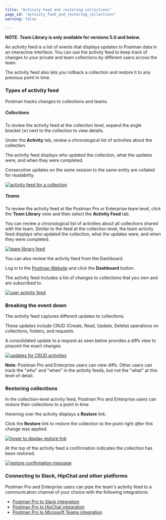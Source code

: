 ```yaml
---
title: "Activity Feed and restoring collections"
page_id: "activity_feed_and_restoring_collections"
warning: false

---
```


 **NOTE**: **Team Library is only available for versions 5.0 and below.**

An activity feed is a list of events that displays updates to Postman data in an interactive interface. You can use the activity feed to keep track of changes to your private and team collections by different users across the team. 

The activity feed also lets you rollback a collection and restore it to any previous point in time. 

### Types of activity feed

Postman tracks changes to collections and teams.

##### **Collections**

To review the activity feed at the collection level, expand the angle bracket (**>**) next to the collection to view details.

Under the **Activity** tab, review a chronological list of activities about the collection. 

The activity feed displays who updated the collection, what the updates were, and when they were completed. 

Consecutive updates on the same session to the same entity are collated for readability.

[![activity feed for a collection](https://assets.postman.com/postman-docs/teamlib-activity-feed.png)](https://assets.postman.com/postman-docs/teamlib-activity-feed.png)

##### **Teams**

To review the activity feed at the Postman Pro or Enterprise team level, click the **Team Library** view and then select the **Activity Feed** tab. 

You can review a chronological list of activities about all collections shared with the team. Similar to the feed at the collection level, the team activity feed displays who updated the collection, what the updates were, and when they were completed.

[![team library feed](https://assets.postman.com/postman-docs/teamlib-activityfeed-view.png)](https://assets.postman.com/postman-docs/teamlib-activityfeed-view.png)

You can also review the activity feed from the Dashboard. 

Log in to the [Postman Website](https://postman.postman.co/workspaces) and click the **Dashboard** button. 

The activity feed includes a list of changes to collections that you own and are subscribed to.

[![user activity feed](https://assets.postman.com/postman-docs/teamlib-feed-dashboard.png)](https://assets.postman.com/postman-docs/teamlib-feed-dashboard.png)

### Breaking the event down

The activity feed captures different updates to collections. 

These updates include CRUD (Create, Read, Update, Delete) operations on collections, folders, and requests.

A consolidated update to a request as seen below provides a diffs view to pinpoint the exact changes. 

[![updates for CRUD activities](https://assets.postman.com/postman-docs/event-breakdown.png)](https://assets.postman.com/postman-docs/event-breakdown.png)

**Note**: Postman Pro and Enterprise users can view diffs. Other users can track the "who" and "when" in the activity feeds, but not the "what" at this level of detail. 

### Restoring collections

In the collection-level activity feed, Postman Pro and Enterprise users can restore their collections to a point in time.

Hovering over the activity displays a **Restore** link. 

Click the **Restore** link to restore the collection to the point right _after_ this change was applied.

[![hover to display restore link](https://assets.postman.com/postman-docs/restore-collections.png)](https://assets.postman.com/postman-docs/restore-collections.png)

At the top of the activity feed a confirmation indicates the collection has been restored.

[![restore confirmation message](https://assets.postman.com/postman-docs/58927426.png)](https://assets.postman.com/postman-docs/58927426.png)

### Connecting to Slack, HipChat and other platforms

Postman Pro and Enterprise users can pipe the team's activity feed to a communication channel of your choice with the following integrations:

   *   [Postman Pro to Slack integration](https://learning.postman.com/docs/pro/integrations/slack)
   *   [Postman Pro to HipChat integration](https://learning.postman.com/docs/pro/integrations/hipchat)
   *   [Postman Pro to Microsoft Teams integration](https://learning.postman.com/docs/pro/integrations/microsoft_teams)  
